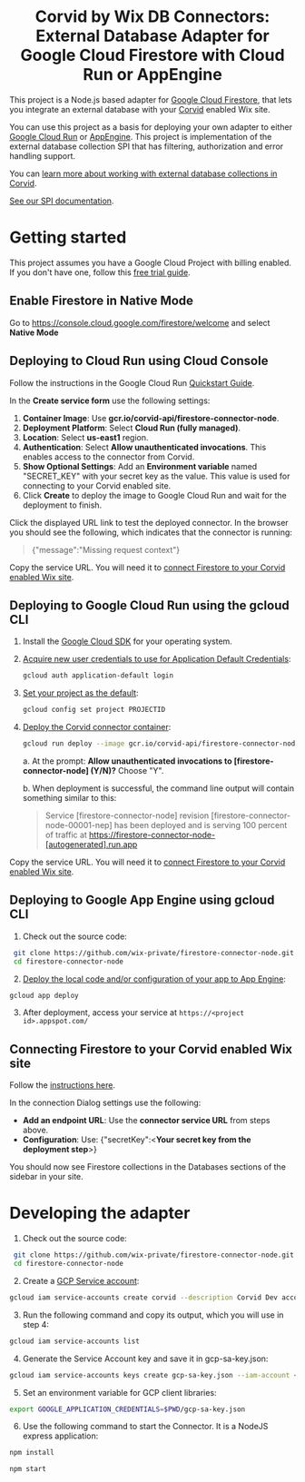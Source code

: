 <h1 align="center">
Corvid by Wix DB Connectors: External Database Adapter for Google Cloud Firestore with Cloud Run or AppEngine
</h1>

This project is a Node.js based adapter for [Google Cloud Firestore](https://cloud.google.com/firestore/), that lets you integrate an external database with your [Corvid](https://www.wix.com/corvid) enabled Wix site.

You can use this project as a basis for deploying your own adapter to either [Google Cloud Run](https://cloud.google.com/run/) or [AppEngine](https://cloud.google.com/appengine/). This project is implementation of the external database collection SPI that has filtering, authorization and error handling support.

You can [learn more about working with external database collections in Corvid](https://support.wix.com/en/corvid-by-wix/external-database-collections-1023416).

[See our SPI documentation](https://www.wix.com/corvid/reference/external-database-collections.html).

# Getting started

This project assumes you have a Google Cloud Project with billing enabled. If you don't have one, follow this [free trial guide](https://cloud.google.com/free/).

## Enable Firestore in Native Mode
Go to https://console.cloud.google.com/firestore/welcome and select **Native Mode**

## Deploying to Cloud Run using Cloud Console

Follow the instructions in the Google Cloud Run [Quickstart Guide](https://cloud.google.com/run/docs/quickstarts/prebuilt-deploy).

In the **Create service form** use the following settings:

1. **Container Image**: Use **gcr.io/corvid-api/firestore-connector-node**.
2. **Deployment Platform**: Select **Cloud Run (fully managed)**.
3. **Location**: Select **us-east1** region.
4. **Authentication**: Select **Allow unauthenticated invocations**. This enables access to the connector from Corvid.
5. **Show Optional Settings**: Add an **Environment variable** named "SECRET_KEY" with your secret key as the value. This value is used for connecting to your Corvid enabled site.
6. Click **Create** to deploy the image to Google Cloud Run and wait for the deployment to finish.

Click the displayed URL link to test the deployed connector.
In the browser you should see the following, which indicates that the connector is running:
> {"message":"Missing request context"}

Copy the service URL. You will need it to [connect Firestore to your Corvid enabled Wix site](#connecting-firestore-to-corvid-site).

## Deploying to Google Cloud Run using the gcloud CLI

1. Install the [Google Cloud SDK](https://cloud.google.com/sdk/docs/quickstarts) for your operating system.
2. [Acquire new user credentials to use for Application Default Credentials](https://cloud.google.com/sdk/gcloud/reference/auth/application-default/login):

    ```bash
    gcloud auth application-default login
    ```

3. [Set your project as the default](https://cloud.google.com/sdk/gcloud/reference/config/set):

    ```bash
    gcloud config set project PROJECTID
    ```

4. [Deploy the Corvid connector container](https://cloud.google.com/sdk/gcloud/reference/run/deploy):

    ```bash
    gcloud run deploy --image gcr.io/corvid-api/firestore-connector-node --platform managed --region us-east1 --set-env-vars SECRET_KEY=[YOUR SECRET KEY]
    ```

    a. At the prompt: **Allow unauthenticated invocations to [firestore-connector-node] (Y/N)?** Choose "Y".

    b. When deployment is successful, the command line output will contain something similar to this:

    > Service [firestore-connector-node] revision [firestore-connector-node-00001-nep] has been deployed and is serving 100 percent of traffic at <https://firestore-connector-node-[autogenerated].run.app>

Copy the service URL. You will need it to [connect Firestore to your Corvid enabled Wix site](#connecting-firestore-to-corvid-site).

## Deploying to Google App Engine using gcloud CLI

1.  Check out the source code:

  ```bash
   git clone https://github.com/wix-private/firestore-connector-node.git
   cd firestore-connector-node
  ```

2. [Deploy the local code and/or configuration of your app to App Engine](https://cloud.google.com/sdk/gcloud/reference/app/deploy):

  ```bash
  gcloud app deploy
  ```

3. After deployment, access your service at `https://<project id>.appspot.com/`

## Connecting Firestore to your Corvid enabled Wix site

Follow the [instructions here](https://support.wix.com/en/article/corvid-adding-and-deleting-an-external-database-collection).

In the connection Dialog settings use the following:

* **Add an endpoint URL**: Use the **connector service URL** from steps above.
* **Configuration**: Use: {"secretKey":<**Your secret key from the deployment step**>}

You should now see Firestore collections in the Databases sections of the sidebar in your site.

# Developing the adapter

1. Check out the source code:

  ```bash
   git clone https://github.com/wix-private/firestore-connector-node.git
   cd firestore-connector-node
  ```

2. Create a [GCP Service account](https://cloud.google.com/iam/docs/service-accounts):

  ```bash
  gcloud iam service-accounts create corvid --description Corvid Dev account --display-name corvid-dev
  ```

3. Run the following command and copy its output, which you will use in step 4:

  ```bash
  gcloud iam service-accounts list
  ```

4. Generate the Service Account key and save it in gcp-sa-key.json:

  ```bash
  gcloud iam service-accounts keys create gcp-sa-key.json --iam-account <Service account name from Step 3>
  ```

5. Set an environment variable for GCP client libraries:

  ```bash
  export GOOGLE_APPLICATION_CREDENTIALS=$PWD/gcp-sa-key.json
  ```

6. Use the following command to start the Connector. It is a NodeJS express application:

  ```bash
  npm install

  npm start
  ```
